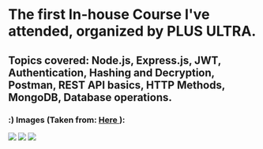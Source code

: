 # The first In-house Course I've attended, organized by PLUS ULTRA. 
## Topics covered: Node.js, Express.js, JWT, Authentication, Hashing and Decryption, Postman, REST API basics, HTTP Methods, MongoDB, Database operations.

### :) Images (Taken from: <a href="https://www.instagram.com/plusultrayouth" target="_blank"> Here </a>): 

<img style="margin-bottom: 2rem;"  src="https://media.discordapp.net/attachments/1123910338740502599/1143440173988855918/368437381_259575690301514_5862228667627053291_n.png?width=712&height=712"/>
<img style="margin-bottom: 2rem;" src="https://media.discordapp.net/attachments/1123910338740502599/1143440882620698674/368231236_1315247229094375_7494566415556827020_n.png?width=712&height=712"/>
<img style="margin-bottom: 2rem;" src="https://media.discordapp.net/attachments/1123910338740502599/1143442049102778388/image.png?width=710&height=712"/>
